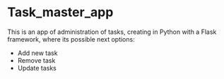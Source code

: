 # Task_master_app
This is an app of administration of tasks, creating in Python with a Flask framework, where its possible next options:
- Add new task
- Remove task
- Update tasks
